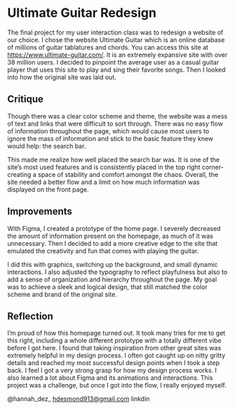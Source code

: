 # Ultimate Guitar Redesign

The final project for my user interaction class was to redesign a website of our choice. I chose the website Ultimate Guitar which is an online database of millions of guitar tablatures and chords. You can access this site at https://www.ultimate-guitar.com/. It is an extremely expansive site with over 38 million users. I decided to pinpoint the average user as a casual guitar player that uses this site to play and sing their favorite songs. Then I looked into how the original site was laid out.

## Critique 

Though there was a clear color scheme and theme, the website was a mess of text and links that were difficult to sort through. There was no easy flow of information throughout the page, which would cause most users to ignore the mass of information and stick to the basic feature they knew would help: the search bar.

This made me realize how well placed the search bar was. It is one of the site’s most used features and is consistently placed in the top right corner- creating a space of stability and comfort amongst the chaos. Overall, the site needed a better flow and a limit on how much information was displayed on the front page.

## Improvements

With Figma, I created a prototype of the home page. I severely decreased the amount of information present on the homepage, as much of it was unnecessary. Then I decided to add a more creative edge to the site that emulated the creativity and fun that comes with playing the guitar.

I did this with graphics, switching up the background, and small dynamic interactions. I also adjusted the typography to reflect playfulness but also to add a sense of organization and hierarchy throughout the page. My goal was to achieve a sleek and logical design, that still matched the color scheme and brand of the original site.

## Reflection

I’m proud of how this homepage turned out. It took many tries for me to get this right, including a whole different prototype with a totally different vibe before I got here. I found that taking inspiration from other great sites was extremely helpful in my design process. I often got caught up on nitty gritty details and reached my most successful design points when I took a step back. I feel I got a very strong grasp for how my design process works. I also learned a lot about Figma and its animations and interactions. This project was a challenge, but once I got into the flow, I really enjoyed myself.

@hannah_dez_  hdesmond913@gmail.com  linkdin
